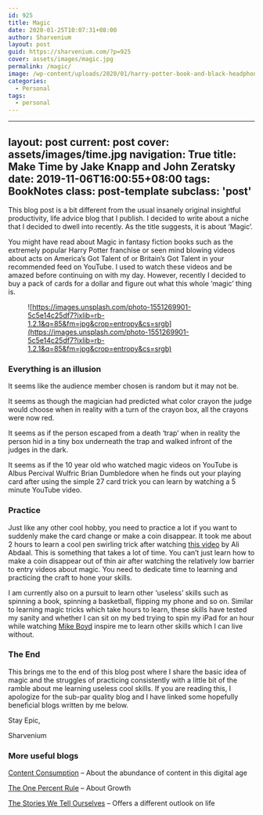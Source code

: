 ```yaml
---
id: 925
title: Magic
date: 2020-01-25T10:07:31+08:00
author: Sharvenium
layout: post
guid: https://sharvenium.com/?p=925
cover: assets/images/magic.jpg
permalink: /magic/
image: /wp-content/uploads/2020/01/harry-potter-book-and-black-headphones-with-trinket-1005012-1870x1247.jpg
categories:
  - Personal
tags:
  - personal
---
```

---
layout: post
current: post
cover: assets/images/time.jpg
navigation: True
title: Make Time by Jake Knapp and John Zeratsky 
date: 2019-11-06T16:00:55+08:00
tags: BookNotes
class: post-template
subclass: 'post'
---
This blog post is a bit different from the usual insanely original insightful productivity, life advice blog that I publish. I decided to write about a niche that I decided to dwell into recently. As the title suggests, it is about &#8216;Magic&#8217;.

You might have read about Magic in fantasy fiction books such as the extremely popular Harry Potter franchise or seen mind blowing videos about acts on America&#8217;s Got Talent of or Britain&#8217;s Got Talent in your recommended feed on YouTube. I used to watch these videos and be amazed before continuing on with my day. However, recently I decided to buy a pack of cards for a dollar and figure out what this whole &#8216;magic&#8217; thing is.<figure class="wp-block-image">

![https://images.unsplash.com/photo-1551269901-5c5e14c25df7?ixlib=rb-1.2.1&q=85&fm=jpg&crop=entropy&cs=srgb](https://images.unsplash.com/photo-1551269901-5c5e14c25df7?ixlib=rb-1.2.1&q=85&fm=jpg&crop=entropy&cs=srgb) </figure> 

### Everything is an illusion

It seems like the audience member chosen is random but it may not be.

It seems as though the magician had predicted what color crayon the judge would choose when in reality with a turn of the crayon box, all the crayons were now red.

It seems as if the person escaped from a death &#8216;trap&#8217; when in reality the person hid in a tiny box underneath the trap and walked infront of the judges in the dark.

It seems as if the 10 year old who watched magic videos on YouTube is Albus Percival Wulfric Brian Dumbledore when he finds out your playing card after using the simple 27 card trick you can learn by watching a 5 minute YouTube video.

### Practice

Just like any other cool hobby, you need to practice a lot if you want to suddenly make the card change or make a coin disappear. It took me about 2 hours to learn a cool pen swirling trick after watching [this video](https://www.youtube.com/watch?v=TvytweSNkiE) by Ali Abdaal. This is something that takes a lot of time. You can&#8217;t just learn how to make a coin disappear out of thin air after watching the relatively low barrier to entry videos about magic. You need to dedicate time to learning and practicing the craft to hone your skills.

I am currently also on a pursuit to learn other &#8216;useless&#8217; skills such as spinning a book, spinning a basketball, flipping my phone and so on. Similar to learning magic tricks which take hours to learn, these skills have tested my sanity and whether I can sit on my bed trying to spin my iPad for an hour while watching [Mike Boyd](https://www.youtube.com/channel/UCIRiWCPZoUyZDbydIqitHtQ) inspire me to learn other skills which I can live without.

### The End

This brings me to the end of this blog post where I share the basic idea of magic and the struggles of practicing consistently with a little bit of the ramble about me learning useless cool skills. If you are reading this, I apologize for the sub-par quality blog and I have linked some hopefully beneficial blogs written by me below.

Stay Epic,

Sharvenium

### More useful blogs

[Content Consumption](https://sharvenium.com/content-consumption/) &#8211; About the abundance of content in this digital age

[The One Percent Rule](https://sharvenium.com/the-one-percent-rule/) &#8211; About Growth

[The Stories We Tell Ourselves](https://sharvenium.com/the-stories-we-tell-ourselves/) &#8211; Offers a different outlook on life